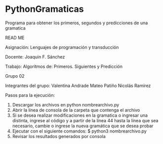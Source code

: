 # PythonGramaticas
Programa para obtener los primeros, segundos y predicciones de una gramatica

READ ME

Asignación: Lenguajes de programación y transducción

Docente: Joaquin F. Sánchez

Trabajo: Algoritmos de: Primeros. Siguientes y Predicción

Grupo 02

Integrantes del grupo:
    Valentina Andrade
    Mateo Patiño
    Nicolás Ramírez


Pasos para la ejecución:
1. Descargar los archivos en python nombrearchivo.py
2. Abrir la línea de consola de la carpeta que contenga el archivo
3. Si se desea realizar modificaciones en la gramatica o ingresar una distinta, ingrese al código y a partir de la línea 44 hasta la línea que sea necesario, cambie o ingrese la nueva gramática que se desea probar
4. Ejecutar con el siguiente comandos:
         $ python3 nombrearchivo.py
5. Revisar los resultados generados por consola
